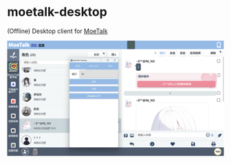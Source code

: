 # moetalk-desktop

(Offline) Desktop client for [MoeTalk](https://github.com/ggg555ttt/MoeTalk)

![img.png](images/img.png)
